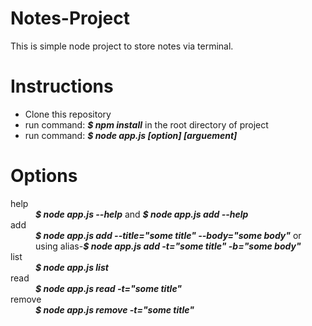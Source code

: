 # Notes-Project
This is simple node project to store notes via terminal.
<h1>Instructions</h1>
<ul>
    <li>Clone this repository</li>
    <li>run command: <strong><em>$ npm install</em></strong> in the root directory of project</li>
    <li>run command: <strong><em>$ node app.js [option] [arguement]</em></strong></li>
</ul>
<h1>Options</h1>
<dl>
    <dt>help</dt>
    <dd><strong><em>$ node app.js --help</em></strong> and <strong><em>$ node app.js add --help</em></strong> </dd>
    <dt>add</dt>
    <dd><strong><em>$ node app.js add --title="some title" --body="some body"</em></strong> or using alias-<strong><em>$ node app.js add -t="some title" -b="some body"</em></strong></dd>
    <dt>list</dt>
    <dd><strong><em>$ node app.js list</em></strong></dd>
    <dt>read</dt>
    <dd><strong><em>$ node app.js read -t="some title"</em></strong></dd>
    <dt>remove</dt>
    <dd><strong><em>$ node app.js remove -t="some title"</em></strong></dd>
</dl>
